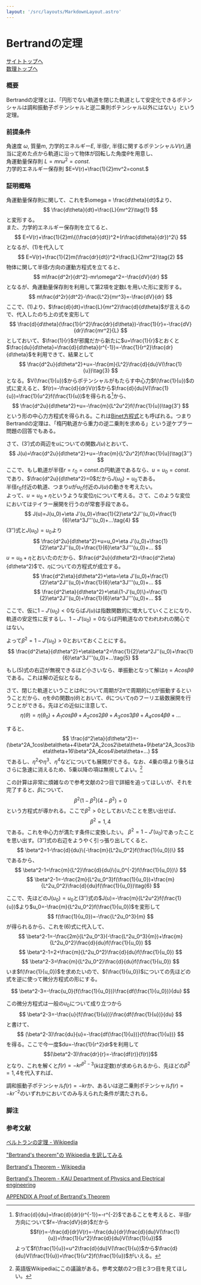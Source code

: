 ```yaml
---
layout: '/src/layouts/MarkdownLayout.astro'
---
```

# Bertrandの定理

[サイトトップへ](https://comphand.pages.dev/comphand/)\
[数理トップへ](https://comphand.pages.dev/comphand/posts/smtop/)

### **概要**

Bertrandの定理とは、「円形でない軌道を閉じた軌道として安定化できるポテンシャルは調和振動子ポテンシャルと逆二乗則ポテンシャル以外にはない」という定理。

### **前提条件**

角速度 $\omega$, 質量$m$, 力学的エネルギー$E$, 半径$r$, 半径に関するポテンシャル$V(r)$,適当に定めた点から軌道に沿って物体が回転した角度$\theta$を用意し、\
角運動量保存則 $L=mr\omega^2 = const.$\
力学的エネルギー保存則 $E=V(r)+\frac{1}{2}mv^2=const.$

### **証明概略**

角運動量保存則に関して、これを$\omega = \frac{d\theta}{dt}$より、
$$
\frac{d\theta}{dt}=\frac{L}{mr^2}\tag{1}
$$
と変形する。\
また、力学的エネルギー保存則を立てると、
$$
E=V(r)+\frac{1}{2}m\{(\frac{dr}{dt})^2+(r\frac{d\theta}{dr})^2\}
$$
となるが、$(1)$を代入して
$$
E=V(r)+\frac{1}{2}m(\frac{dr}{dt})^2+\frac{L}{2mr^2}\tag{2}
$$
物体に関して半径$r$方向の運動方程式を立てると、
$$
m\frac{d^2r}{dt^2}-mr\omega^2=-\frac{dV}{dr}
$$
となるが、角運動量保存則を利用して第2項を定数$L$を用いた形に変形する。
$$
m\frac{d^2r}{dt^2}-\frac{L^2}{mr^3}=-\frac{dV}{dr}
$$
ここで、$(1)$より、$\frac{d}{dt}=\frac{L}{mr^2}\frac{d}{d\theta}$が言えるので、代入したのち上の式を変形して
$$
\frac{d}{d\theta}(\frac{1}{r^2}\frac{dr}{d\theta})-\frac{1}{r}=-\frac{dV}{dr}\frac{mr^2}{L}
$$
としておいて、$\frac{1}{r}$が邪魔だから新たに$u=\frac{1}{r}$とおくと$\frac{du}{d\theta}=\frac{d}{d\theta}(r^{-1})=-\frac{1}{r^2}\frac{dr}{d\theta}$を利用できて、結果として
$$
\frac{d^2u}{d\theta^2}+u=-\frac{m}{L^2}\frac{d}{du}V(\frac{1}{u})\tag{3}
$$
となる。$V(\frac{1}{u})$からポテンシャルがもたらす中心力$f(\frac{1}{u})$の式に変えると、$f(r)=-\frac{d}{dr}V(r)$から$\frac{d}{du}V(\frac{1}{u})=\frac{1}{u^2}f(\frac{1}{u})$を得られる[^1]から、
$$
\frac{d^2u}{d\theta^2}+u=-\frac{m}{L^2u^2}f(\frac{1}{u})\tag{3'}
$$
という形の中心力方程式を得られる。これは[Binet方程式](https://ja.wikipedia.org/wiki/ビネ方程式)とも呼ばれる。つまりBertrandの定理は、「楕円軌道から重力の逆二乗則を求める」という逆ケプラー問題の回答でもある。

さて、$(3')$式の両辺を$u$についての関数$J(u)$とおいて、
$$
J(u)=\frac{d^2u}{d\theta^2}+u=-\frac{m}{L^2u^2}f(\frac{1}{u})\tag{3''}
$$
ここで、もし軌道が半径$r=r_0=const.$の円軌道であるなら、$u=u_0=const.$であり、$\frac{d^2u}{d\theta^2}=0$だから$J(u_0)=u_0$である。\
半径$r_0$付近の軌道、つまり$u$が$u_0$付近の$J(u)$の動きを考えたい。\
よって、$u=u_0+\eta$というような変位$\eta$について考える。さて、このような変位においてはテイラー展開を行うのが常套手段である。
$$
J(u)=J(u_0)+\eta J'(u_0)+\frac{1}{2}\eta^2J''(u_0)+\frac{1}{6}\eta^3J'''(u_0)+...\tag{4}
$$
$(3'')$式と$J(u_0)=u_0$より
$$
\frac{d^2u}{d\theta^2}+u=u_0+\eta J'(u_0)+\frac{1}{2}\eta^2J''(u_0)+\frac{1}{6}\eta^3J'''(u_0)+...
$$
$u=u_0+\eta$とおいたのだから、$\frac{d^2u}{d\theta^2}=\frac{d^2\eta}{d\theta^2}$で、$\eta$についての方程式が成立する。
$$
\frac{d^2\eta}{d\theta^2}+\eta=\eta J'(u_0)+\frac{1}{2}\eta^2J''(u_0)+\frac{1}{6}\eta^3J'''(u_0)+...
$$
$$
\frac{d^2\eta}{d\theta^2}+\eta\{1-J'(u_0)\}=\frac{1}{2}\eta^2J''(u_0)+\frac{1}{6}\eta^3J'''(u_0)+...
$$

ここで、仮に$1-J'(u_0)<0$ならば$J(u)$は指数関数的に増大していくことになり、軌道の安定性に反するし、$1-J'(u_0)=0$ならば円軌道なのでわれわれの関心ではない。

よって$\beta^2=1-J'(u_0)>0$とおいておくことにする。
$$
\frac{d^2\eta}{d\theta^2}+\eta\beta^2=\frac{1}{2}\eta^2J''(u_0)+\frac{1}{6}\eta^3J'''(u_0)+...\tag{5}
$$

もし$(5)$式の右辺が無視できるほど小さいなら、単振動となって解は$\eta=Acos\beta\theta$である。これは解の近似となる。

さて、閉じた軌道ということは$\theta$について周期が$2\pi$で周期的に$\eta$が振動するということだから、$\eta$を$\theta$の関数$\eta(\theta)$とおいて、$\theta$について$\eta$のフーリエ級数展開を行うことができる。先ほどの近似に注意して、
$$
\eta(\theta)=\eta(\theta_0)+A_1cos\beta\theta+A_2cos2\beta\theta+A_3cos3\beta\theta+A_4cos4\beta\theta+...
$$

すると、
$$
\frac{d^2\eta}{d\theta^2}=-(\beta^2A_1cos\beta\theta+4\beta^2A_2cos2\beta\theta+9\beta^2A_3cos3\beta\theta+16\beta^2A_4cos4\beta\theta+...)
$$
であるし、$\eta^2$や$\eta^3$、$\eta^4$などについても展開ができる。なお、4乗の項より後ろはさらに急速に消えるため、5乗以降の項は無視してよい。[^2]

この計算は非常に煩雑なので参考文献の2つ目で詳細を追ってほしいが、それを完了すると、$\beta$について、
$$
\beta^2(1-\beta^2)(4-\beta^2)=0
$$
という方程式が導かれる。ここで$\beta^2>0$としておいたことを思い出せば、
$$
\beta^2=1,4
$$
である。これを中心力が満たす条件に変換したい。
$\beta^2=1-J'(u_0)$であったことを思い出す。$(3'')$式の右辺をようやく引っ張り出してくると、
$$
\beta^2=1-\frac{d}{du}\{-\frac{m}{L^2u_0^2}f(\frac{1}{u_0})\}
$$
であるから、
$$
\beta^2-1=\frac{m}{L^2}\frac{d}{du}\{u_0^{-2}f(\frac{1}{u_0})\}
$$
$$
\beta^2-1=-\frac{2m}{L^2u_0^3}f(\frac{1}{u_0})+\frac{m}{L^2u_0^2}\frac{d}{du}f(\frac{1}{u_0})\tag{6}
$$

ここで、先ほどの$J(u_0)=u_0$と$(3'')$式の$J(u)=-\frac{m}{L^2u^2}f(\frac{1}{u})$より$u_0=-\frac{m}{L^2u_0^2}f(\frac{1}{u_0})$を変形して
$$
f(\frac{1}{u_0})=-\frac{L^2u_0^3}{m}
$$
が得られるから、これを$(6)$式に代入して、
$$
\beta^2-1=-\frac{2m}{L^2u_0^3}(-\frac{L^2u_0^3}{m})+\frac{m}{L^2u_0^2}\frac{d}{du}f(\frac{1}{u_0})
$$
$$
\beta^2-1=2+\frac{m}{L^2u_0^2}\frac{d}{du}f(\frac{1}{u_0})
$$
$$
\beta^2-3=\frac{m}{L^2u_0^2}\frac{d}{du}f(\frac{1}{u_0})
$$
いま$f(\frac{1}{u_0})$を求めたいので、$(\frac{1}{u_0})$についての先ほどの式を逆に使って微分方程式の形にする。

$$
\beta^2-3=-\frac{u_0}{f(\frac{1}{u_0})}\frac{df(\frac{1}{u_0})}{du}
$$

この微分方程式は一般の$u_0$について成り立つから
$$
\beta^2-3=-\frac{u}{f(\frac{1}{u})}\frac{df(\frac{1}{u})}{du}
$$
と書けて、
$$
(\beta^2-3)\frac{du}{u}=-\frac{df(\frac{1}{u})}{f(\frac{1}{u})}
$$
を得る。ここで今一度$du=-\frac{1}{r^2}dr$を利用して
$$(\beta^2-3)\frac{dr}{r}=-\frac{df(r)}{f(r)}$$
となり、これを解くと$f(r)=-kr^{\beta^2-3}$($k$は定数)が求められるから、先ほどの$\beta^2=1,4$を代入すれば、

調和振動子ポテンシャル$f(r)=-kr$か、あるいは逆二乗則ポテンシャル$f(r)=-kr^{-2}$のいずれかにおいてのみ与えられた条件が満たされる。

### 脚注

[^1]: $\frac{d}{du}=\frac{d}{dr}(r^{-1})=-r^{-2}$であることを考えると、半径$r$方向について$f=-\frac{dV}{dr}$だから$$f(r)=-\frac{d}{dr}V(r)=-\frac{du}{dr}\frac{d}{du}V(\frac{1}{u})=\frac{1}{u^2}\frac{d}{du}V(\frac{1}{u})$$よって$f(\frac{1}{u})=u^2\frac{d}{du}V(\frac{1}{u})$から$\frac{d}{du}V(\frac{1}{u})=\frac{1}{u^2}f(\frac{1}{u})$がいえる。

[^2]: 英語版Wikipediaにこの議論がある。参考文献の2つ目と3つ目を見てほしい。

### 参考文献

[ベルトランの定理 - Wikipedia](https://ja.m.wikipedia.org/wiki/%E3%83%99%E3%83%AB%E3%83%88%E3%83%A9%E3%83%B3%E3%81%AE%E5%AE%9A%E7%90%86)

[&quot;Bertrand&#39;s theorem&quot;の Wikipedia を訳してみる](https://tnakabou.seesaa.net/article/202104article_18.html)

[Bertrand's Theorem - Wikipedia](https://en.m.wikipedia.org/wiki/Bertrand's_theorem)

[Bertrand's Theorem - KAU Department of Physics and Electrical engineering](https://jfuchs.hotell.kau.se/kurs/amek/prst/12_bert.pdf)

[APPENDIX A Proof of Bertrand's Theorem](http://scipp.ucsc.edu/~profumo/teaching/phys210_12/bertrand.pdf)
